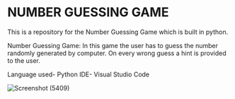 # NUMBER GUESSING GAME
This is a repository for the Number Guessing Game which is built in python.

Number Guessing Game: In this game the user has to guess the number randomly generated by computer. On every wrong guess a hint is provided to the user.

Language used- Python
IDE- Visual Studio Code

![Screenshot (5409)](https://user-images.githubusercontent.com/108586386/184544808-82bfbb0d-9044-44a8-abaa-72ad08ba3a6d.png)
